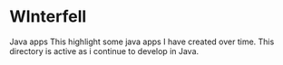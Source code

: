 # WInterfell
Java apps
This highlight some java apps I have created over time.
This directory is active as i continue to develop in Java.
